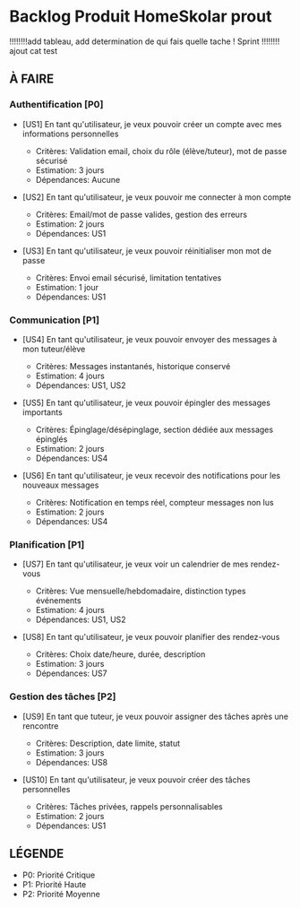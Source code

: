 # Backlog Produit HomeSkolar prout

!!!!!!!!add tableau, add determination de qui fais quelle tache ! Sprint 
!!!!!!!! ajout cat test 

## À FAIRE

### Authentification [P0]
- [US1] En tant qu'utilisateur, je veux pouvoir créer un compte avec mes informations personnelles 
  - Critères: Validation email, choix du rôle (élève/tuteur), mot de passe sécurisé
  - Estimation: 3 jours
  - Dépendances: Aucune

- [US2] En tant qu'utilisateur, je veux pouvoir me connecter à mon compte
  - Critères: Email/mot de passe valides, gestion des erreurs
  - Estimation: 2 jours
  - Dépendances: US1

- [US3] En tant qu'utilisateur, je veux pouvoir réinitialiser mon mot de passe
  - Critères: Envoi email sécurisé, limitation tentatives
  - Estimation: 1 jour
  - Dépendances: US1

### Communication [P1]
- [US4] En tant qu'utilisateur, je veux pouvoir envoyer des messages à mon tuteur/élève
  - Critères: Messages instantanés, historique conservé
  - Estimation: 4 jours
  - Dépendances: US1, US2

- [US5] En tant qu'utilisateur, je veux pouvoir épingler des messages importants
  - Critères: Épinglage/désépinglage, section dédiée aux messages épinglés
  - Estimation: 2 jours
  - Dépendances: US4

- [US6] En tant qu'utilisateur, je veux recevoir des notifications pour les nouveaux messages
  - Critères: Notification en temps réel, compteur messages non lus
  - Estimation: 2 jours
  - Dépendances: US4

### Planification [P1]
- [US7] En tant qu'utilisateur, je veux voir un calendrier de mes rendez-vous
  - Critères: Vue mensuelle/hebdomadaire, distinction types événements
  - Estimation: 4 jours
  - Dépendances: US1, US2

- [US8] En tant qu'utilisateur, je veux pouvoir planifier des rendez-vous
  - Critères: Choix date/heure, durée, description
  - Estimation: 3 jours
  - Dépendances: US7

### Gestion des tâches [P2]
- [US9] En tant que tuteur, je veux pouvoir assigner des tâches après une rencontre
  - Critères: Description, date limite, statut
  - Estimation: 3 jours
  - Dépendances: US8

- [US10] En tant qu'utilisateur, je veux pouvoir créer des tâches personnelles
  - Critères: Tâches privées, rappels personnalisables
  - Estimation: 2 jours
  - Dépendances: US1

## LÉGENDE
- P0: Priorité Critique
- P1: Priorité Haute
- P2: Priorité Moyenne
